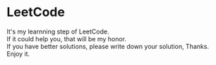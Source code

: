 # LeetCode
It's my learnning step of LeetCode.  
If it could help you, that will be my honor.  
If you have better solutions, please write down your solution, Thanks.  
Enjoy it.

